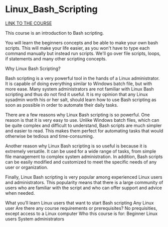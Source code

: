 # Linux_Bash_Scripting

[LINK TO THE COURSE](https://www.udemy.com/course/linux-bash-scripting/)



This course is an introduction to Bash scripting.

You will learn the beginners concepts and be able to make your own bash scripts. This will make your life easier, as you won't have to type each command manually but instead run scripts. We'll go over file scripts, loops, if statements and many other scripting concepts.



Why Linux Bash Scripting?

Bash scripting is a very powerful tool in the hands of a Linux administrator. It is capable of doing everything similar to Windows batch file, but with more ease. Many system administrators are not familiar with Linux Bash scripting and thus do not find it useful. It is my opinion that any Linux sysadmin worth his or her salt, should learn how to use Bash scripting as soon as possible in order to automate their daily tasks.

There are a few reasons why Linux Bash scripting is so powerful. One reason is that it is very easy to use. Unlike Windows batch files, which can be quite complex and difficult to understand, Bash scripts are much simpler and easier to read. This makes them perfect for automating tasks that would otherwise be tedious and time-consuming.

Another reason why Linux Bash scripting is so useful is because it is extremely versatile. It can be used for a wide range of tasks, from simple file management to complex system administration. In addition, Bash scripts can be easily modified and customized to meet the specific needs of any user or organization.

Finally, Linux Bash scripting is very popular among experienced Linux users and administrators. This popularity means that there is a large community of users who are familiar with the script and who can offer support and advice when needed.

What you’ll learn
Linux users that want to start Bash scripting
Any Linux user
Are there any course requirements or prerequisites?
No prequisities, except access to a Linux computer
Who this course is for:
Beginner Linux users
System administrators
